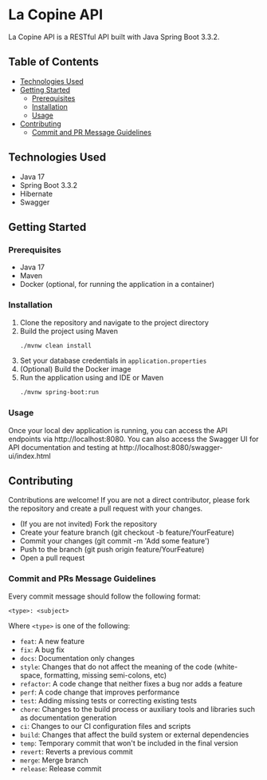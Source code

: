 # La Copine API

La Copine API is a RESTful API built with Java Spring Boot 3.3.2.

## Table of Contents

- [Technologies Used](#technologies-used)
- [Getting Started](#getting-started)
    - [Prerequisites](#prerequisites)
    - [Installation](#installation)
    - [Usage](#usage)
- [Contributing](#contributing)
    - [Commit and PR Message Guidelines](#commit-message-guidelines)

## Technologies Used

- Java 17
- Spring Boot 3.3.2
- Hibernate
- Swagger

## Getting Started

### Prerequisites

- Java 17
- Maven
- Docker (optional, for running the application in a container)

### Installation

1. Clone the repository and navigate to the project directory
2. Build the project using Maven
    ```bash
    ./mvnw clean install
    ```
3. Set your database credentials in `application.properties`
4. (Optional) Build the Docker image
5. Run the application using and IDE or Maven
    ```bash
    ./mvnw spring-boot:run
    ```

### Usage

Once your local dev application is running, you can access the API endpoints via http://localhost:8080. You can also
access the
Swagger UI for API documentation and testing at http://localhost:8080/swagger-ui/index.html

## Contributing

Contributions are welcome! If you are not a direct contributor, please fork the repository and create a pull request
with your changes.

- (If you are not invited) Fork the repository
- Create your feature branch (git checkout -b feature/YourFeature)
- Commit your changes (git commit -m 'Add some feature')
- Push to the branch (git push origin feature/YourFeature)
- Open a pull request

### Commit and PRs Message Guidelines

Every commit message should follow the following format:

```
<type>: <subject>
```

Where `<type>` is one of the following:

- `feat`: A new feature
- `fix`: A bug fix
- `docs`: Documentation only changes
- `style`: Changes that do not affect the meaning of the code (white-space, formatting, missing semi-colons, etc)
- `refactor`: A code change that neither fixes a bug nor adds a feature
- `perf`: A code change that improves performance
- `test`: Adding missing tests or correcting existing tests
- `chore`: Changes to the build process or auxiliary tools and libraries such as documentation generation
- `ci`: Changes to our CI configuration files and scripts
- `build`: Changes that affect the build system or external dependencies
- `temp`: Temporary commit that won't be included in the final version
- `revert`: Reverts a previous commit
- `merge`: Merge branch
- `release`: Release commit

